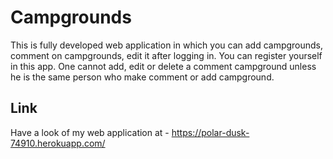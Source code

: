 # Campgrounds
This is fully developed web application in which you can add campgrounds, comment on campgrounds, edit it after logging in. You can register yourself in this app. One cannot add, edit or delete a comment campground unless he is the same person who make comment or add campground.

## Link
Have a look of my web application at - https://polar-dusk-74910.herokuapp.com/
